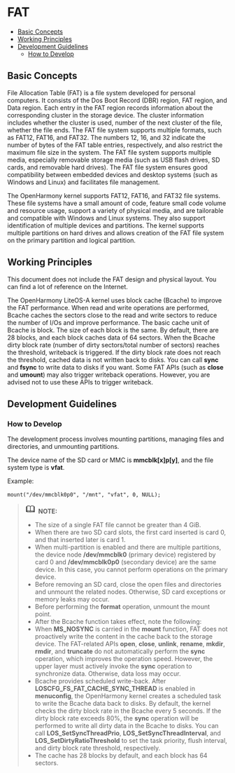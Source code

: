# FAT<a name="EN-US_TOPIC_0000001078576202"></a>

-   [Basic Concepts](#section621393911385)
-   [Working Principles](#section10796155213381)
-   [Development Guidelines](#section144094483919)
    -   [How to Develop](#section139086116394)


## Basic Concepts<a name="section621393911385"></a>

File Allocation Table \(FAT\) is a file system developed for personal computers. It consists of the Dos Boot Record \(DBR\) region, FAT region, and Data region. Each entry in the FAT region records information about the corresponding cluster in the storage device. The cluster information includes whether the cluster is used, number of the next cluster of the file, whether the file ends. The FAT file system supports multiple formats, such as FAT12, FAT16, and FAT32. The numbers 12, 16, and 32 indicate the number of bytes of the FAT table entries, respectively, and also restrict the maximum file size in the system. The FAT file system supports multiple media, especially removable storage media \(such as USB flash drives, SD cards, and removable hard drives\). The FAT file system ensures good compatibility between embedded devices and desktop systems \(such as Windows and Linux\) and facilitates file management.

The OpenHarmony kernel supports FAT12, FAT16, and FAT32 file systems. These file systems have a small amount of code, feature small code volume and resource usage, support a variety of physical media, and are tailorable and compatible with Windows and Linux systems. They also support identification of multiple devices and partitions. The kernel supports multiple partitions on hard drives and allows creation of the FAT file system on the primary partition and logical partition.

## Working Principles<a name="section10796155213381"></a>

This document does not include the FAT design and physical layout. You can find a lot of reference on the Internet.

The OpenHarmony LiteOS-A kernel uses block cache \(Bcache\) to improve the FAT performance. When read and write operations are performed, Bcache caches the sectors close to the read and write sectors to reduce the number of I/Os and improve performance. The basic cache unit of Bcache is block. The size of each block is the same. By default, there are 28 blocks, and each block caches data of 64 sectors. When the Bcache dirty block rate \(number of dirty sectors/total number of sectors\) reaches the threshold, writeback is triggered. If the dirty block rate does not reach the threshold, cached data is not written back to disks. You can call  **sync**  and  **fsync**  to write data to disks if you want. Some FAT APIs \(such as  **close**  and  **umount**\) may also trigger writeback operations. However, you are advised not to use these APIs to trigger writeback.

## Development Guidelines<a name="section144094483919"></a>

### How to Develop<a name="section139086116394"></a>

The development process involves mounting partitions, managing files and directories, and unmounting partitions.

The device name of the SD card or MMC is  **mmcblk\[x\]p\[y\]**, and the file system type is  **vfat**.

Example:

```
mount("/dev/mmcblk0p0", "/mnt", "vfat", 0, NULL);
```

>![](../public_sys-resources/icon-note.gif) **NOTE:** 
>-   The size of a single FAT file cannot be greater than 4 GiB.
>-   When there are two SD card slots, the first card inserted is card 0, and that inserted later is card 1.
>-   When multi-partition is enabled and there are multiple partitions, the device node  **/dev/mmcblk0**  \(primary device\) registered by card 0 and  **/dev/mmcblk0p0**  \(secondary device\) are the same device. In this case, you cannot perform operations on the primary device.
>-   Before removing an SD card, close the open files and directories and unmount the related nodes. Otherwise, SD card exceptions or memory leaks may occur.
>-   Before performing the  **format**  operation, unmount the mount point.
>-   After the Bcache function takes effect, note the following:
>    -   When  **MS\_NOSYNC**  is carried in the  **mount**  function, FAT does not proactively write the content in the cache back to the storage device. The FAT-related APIs  **open**,  **close**,  **unlink**,  **rename**,  **mkdir**,  **rmdir**, and  **truncate**  do not automatically perform the  **sync**  operation, which improves the operation speed. However, the upper layer must actively invoke the  **sync**  operation to synchronize data. Otherwise, data loss may occur.
>    -   Bcache provides scheduled write-back. After  **LOSCFG\_FS\_FAT\_CACHE\_SYNC\_THREAD**  is enabled in  **menuconfig**, the OpenHarmony kernel creates a scheduled task to write the Bcache data back to disks. By default, the kernel checks the dirty block rate in the Bcache every 5 seconds. If the dirty block rate exceeds 80%, the  **sync**  operation will be performed to write all dirty data in the Bcache to disks. You can call  **LOS\_SetSyncThreadPrio**,  **LOS\_SetSyncThreadInterval**, and  **LOS\_SetDirtyRatioThreshold**  to set the task priority, flush interval, and dirty block rate threshold, respectively.
>    -   The cache has 28 blocks by default, and each block has 64 sectors.

